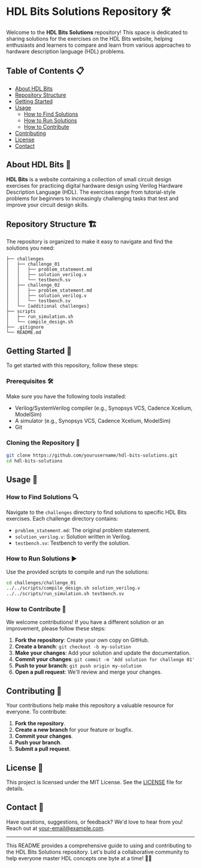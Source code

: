# HDL Bits Solutions Repository 🛠️

Welcome to the **HDL Bits Solutions** repository! This space is dedicated to sharing solutions for the exercises on the HDL Bits website, helping enthusiasts and learners to compare and learn from various approaches to hardware description language (HDL) problems.

## Table of Contents 📋
- [About HDL Bits](#about-hdl-bits)
- [Repository Structure](#repository-structure)
- [Getting Started](#getting-started)
- [Usage](#usage)
  - [How to Find Solutions](#how-to-find-solutions)
  - [How to Run Solutions](#how-to-run-solutions)
  - [How to Contribute](#how-to-contribute)
- [Contributing](#contributing)
- [License](#license)
- [Contact](#contact)

## About HDL Bits 🧠
**HDL Bits** is a website containing a collection of small circuit design exercises for practicing digital hardware design using Verilog Hardware Description Language (HDL). The exercises range from tutorial-style problems for beginners to increasingly challenging tasks that test and improve your circuit design skills.

## Repository Structure 🏗️
The repository is organized to make it easy to navigate and find the solutions you need:
```
├── challenges
│   ├── challenge_01
│   │   ├── problem_statement.md
│   │   ├── solution_verilog.v
│   │   └── testbench.sv
│   ├── challenge_02
│   │   ├── problem_statement.md
│   │   ├── solution_verilog.v
│   │   └── testbench.sv
│   └── [additional challenges]
├── scripts
│   ├── run_simulation.sh
│   └── compile_design.sh
├── .gitignore
└── README.md
```

## Getting Started 🚀
To get started with this repository, follow these steps:

### Prerequisites 🛠️
Make sure you have the following tools installed:
- Verilog/SystemVerilog compiler (e.g., Synopsys VCS, Cadence Xcelium, ModelSim)
- A simulator (e.g., Synopsys VCS, Cadence Xcelium, ModelSim)
- Git

### Cloning the Repository 🔄
```bash
git clone https://github.com/yourusername/hdl-bits-solutions.git
cd hdl-bits-solutions
```

## Usage 📘
### How to Find Solutions 🔍
Navigate to the `challenges` directory to find solutions to specific HDL Bits exercises. Each challenge directory contains:
- `problem_statement.md`: The original problem statement.
- `solution_verilog.v`: Solution written in Verilog.
- `testbench.sv`: Testbench to verify the solution.

### How to Run Solutions ▶️
Use the provided scripts to compile and run the solutions:
```bash
cd challenges/challenge_01
../../scripts/compile_design.sh solution_verilog.v
../../scripts/run_simulation.sh testbench.sv
```

### How to Contribute 🤝
We welcome contributions! If you have a different solution or an improvement, please follow these steps:
1. **Fork the repository**: Create your own copy on GitHub.
2. **Create a branch**: `git checkout -b my-solution`
3. **Make your changes**: Add your solution and update the documentation.
4. **Commit your changes**: `git commit -m 'Add solution for challenge 01'`
5. **Push to your branch**: `git push origin my-solution`
6. **Open a pull request**: We'll review and merge your changes.

## Contributing 🌟
Your contributions help make this repository a valuable resource for everyone. To contribute:
1. **Fork the repository**.
2. **Create a new branch** for your feature or bugfix.
3. **Commit your changes**.
4. **Push your branch**.
5. **Submit a pull request**.

## License 📄
This project is licensed under the MIT License. See the [LICENSE](LICENSE) file for details.

## Contact 📧
Have questions, suggestions, or feedback? We'd love to hear from you! Reach out at [your-email@example.com](mailto:your-email@example.com).

---

This README provides a comprehensive guide to using and contributing to the HDL Bits Solutions repository. Let's build a collaborative community to help everyone master HDL concepts one byte at a time! 🚀🔧
